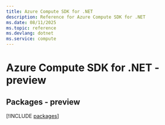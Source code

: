```yaml
---
title: Azure Compute SDK for .NET
description: Reference for Azure Compute SDK for .NET
ms.date: 08/11/2025
ms.topic: reference
ms.devlang: dotnet
ms.service: compute
---
```

# Azure Compute SDK for .NET - preview
## Packages - preview
[!INCLUDE [packages](compute-index.md)]